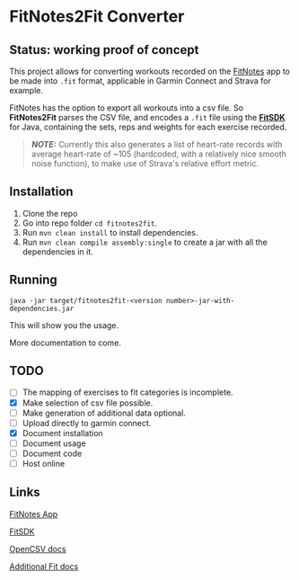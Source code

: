 # FitNotes2Fit Converter

Status: working proof of concept
---

This project allows for converting workouts recorded on the [FitNotes](https://play.google.com/store/apps/details?id=com.github.jamesgay.fitnotes&hl=en_US&gl=US) app to be made into `.fit` format, applicable in Garmin Connect and Strava for example.

FitNotes has the option to export all workouts into a csv file. So **FitNotes2Fit** parses the CSV file, and encodes a `.fit` file using the [**FitSDK**](https://developer.garmin.com/fit/overview/) for Java, containing the sets, reps and weights for each exercise recorded.

> **_NOTE:_** Currently this also generates a list of heart-rate records with average heart-rate of ~105 (hardcoded, with a relatively nice smooth noise function), to make use of Strava's relative effort metric.

## Installation

1. Clone the repo
2. Go into repo folder `cd fitnotes2fit`.
3. Run `mvn clean install` to install dependencies.
4. Run `mvn clean compile assembly:single` to create a jar with all the dependencies in it.

## Running

```java -jar target/fitnotes2fit-<version number>-jar-with-dependencies.jar```

This will show you the usage.

More documentation to come.

## TODO

 - [ ] The mapping of exercises to fit categories is incomplete.
 - [X] Make selection of csv file possible.
 - [ ] Make generation of additional data optional.
 - [ ] Upload directly to garmin connect.
 - [X] Document installation
 - [ ] Document usage
 - [ ] Document code
 - [ ] Host online

 ## Links

 [FitNotes App](https://play.google.com/store/apps/details?id=com.github.jamesgay.fitnotes&hl=en_US&gl=US)

 [FitSDK](https://developer.garmin.com/fit/overview/)

 [OpenCSV docs](http://opencsv.sourceforge.net/#reading_into_beans)

 [Additional Fit docs](https://apizone.suunto.com/fit-description)